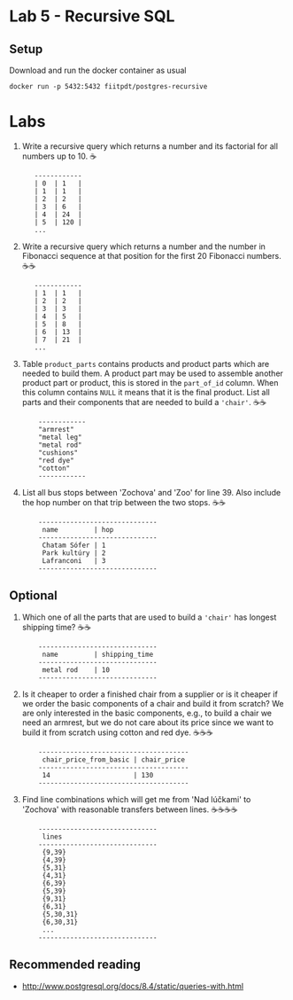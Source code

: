 # Lab 5 - Recursive SQL

## Setup

Download and run the docker container as usual

````
docker run -p 5432:5432 fiitpdt/postgres-recursive
````

# Labs

1. Write a recursive query which returns a number and its factorial for all
   numbers up to 10. :coffee:

   ```
      ------------
      | 0  | 1   |
      | 1  | 1   |
      | 2  | 2   |
      | 3  | 6   |
      | 4  | 24  |
      | 5  | 120 |
      ...
   
   ```

2. Write a recursive query which returns a number and the number in Fibonacci
   sequence at that position for the first 20 Fibonacci numbers. :coffee::coffee:

   ```
      ------------
      | 1  | 1   |
      | 2  | 2   |
      | 3  | 3   |
      | 4  | 5   |
      | 5  | 8   |
      | 6  | 13  |
      | 7  | 21  |
      ...
   
   ```

3. Table `product_parts` contains products and product parts which are needed to build them. A product part may be used to assemble another product part or product, this is stored in the `part_of_id` column. When this column contains `NULL` it means that it is the final product. List all parts and their components that are needed to build a `'chair'`. :coffee::coffee:

   ```
       ------------
       "armrest"
       "metal leg"
       "metal rod"
       "cushions"
       "red dye"
       "cotton"
       ------------
   ```

4. List all bus stops between 'Zochova' and 'Zoo' for line 39. Also include the hop number on that trip between the two stops. :coffee::coffee:

   ```
       ------------------------------
        name         | hop
       ------------------------------
        Chatam Sófer | 1
        Park kultúry | 2
        Lafranconi   | 3
       ------------------------------  
   ```

## Optional

1. Which one of all the parts that are used to build a `'chair'` has longest shipping time? :coffee::coffee:

   ```
       ------------------------------
        name         | shipping_time
       ------------------------------
        metal rod    | 10
       ------------------------------    
   ```

2. Is it cheaper to order a finished chair from a supplier or is it cheaper if we order the basic components of a chair and build it from scratch? We are only interested in the basic components, e.g., to build a chair we need an armrest, but we do not care about its price since we want to build it from scratch using cotton and red dye. :coffee::coffee::coffee:

   ```
       --------------------------------------
        chair_price_from_basic | chair_price
       --------------------------------------
        14                     | 130          
       --------------------------------------
   ```

3. Find line combinations which will get me from 'Nad lúčkami' to 'Zochova' with reasonable transfers between lines. :coffee::coffee::coffee::coffee:

   ```
       ------------------------------
        lines
       ------------------------------
        {9,39}
        {4,39}
        {5,31}
        {4,31}
        {6,39}
        {5,39}
        {9,31}
        {6,31}
        {5,30,31}
        {6,30,31}
        ...
       ------------------------------  
   ```

## Recommended reading
- http://www.postgresql.org/docs/8.4/static/queries-with.html

